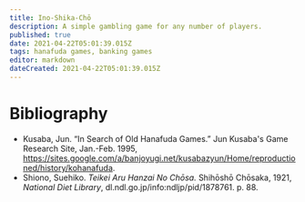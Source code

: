 ```yaml
---
title: Ino-Shika-Chō
description: A simple gambling game for any number of players.
published: true
date: 2021-04-22T05:01:39.015Z
tags: hanafuda games, banking games
editor: markdown
dateCreated: 2021-04-22T05:01:39.015Z
---
```




# Bibliography
- Kusaba, Jun. “In Search of Old Hanafuda Games.” Jun Kusaba's Game Research Site, Jan.-Feb. 1995, https://sites.google.com/a/banjoyugi.net/kusabazyun/Home/reproductioned/history/kohanafuda.
- Shiono, Suehiko. *Teikei Aru Hanzai No Chōsa.* Shihōshō Chōsaka, 1921, *National Diet Library*, dl.ndl.go.jp/info:ndljp/pid/1878761. p. 88.